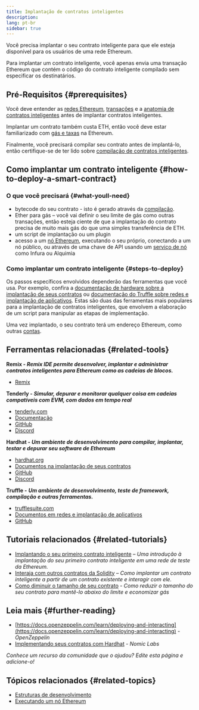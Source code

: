 ```yaml
---
title: Implantação de contratos inteligentes
description:
lang: pt-br
sidebar: true
---
```


Você precisa implantar o seu contrato inteligente para que ele esteja disponível para os usuários de uma rede Ethereum.

Para implantar um contrato inteligente, você apenas envia uma transação Ethereum que contém o código do contrato inteligente compilado sem especificar os destinatários.

## Pré-Requisitos {#prerequisites}

Você deve entender as [redes Ethereum](/developers/docs/networks/), [transações](/developers/docs/transactions/) e a [anatomia de contratos inteligentes](/developers/docs/smart-contracts/anatomy/) antes de implantar contratos inteligentes.

Implantar um contrato também custa ETH, então você deve estar familiarizado com [gás e taxas](/developers/docs/gas/) na Ethereum.

Finalmente, você precisará compilar seu contrato antes de implantá-lo, então certifique-se de ter lido sobre [compilação de contratos inteligentes](/developers/docs/smart-contracts/compiling/).

## Como implantar um contrato inteligente {#how-to-deploy-a-smart-contract}

### O que você precisará {#what-youll-need}

- bytecode do seu contrato - isto é gerado através da [compilação](/developers/docs/smart-contracts/compiling/).
- Ether para gás – você vai definir o seu limite de gás como outras transações, então esteja ciente de que a implantação do contrato precisa de muito mais gás do que uma simples transferência de ETH.
- um script de implantação ou um plugin
- acesso a um [nó Ethereum](/developers/docs/nodes-and-clients/), executando o seu próprio, conectando a um nó público, ou através de uma chave de API usando um [serviço de nó](/developers/docs/nodes-and-clients/nodes-as-a-service/) como Infura ou Alquimia

### Como implantar um contrato inteligente {#steps-to-deploy}

Os passos específicos envolvidos dependerão das ferramentas que você usa. Por exemplo, confira a [documentação de hardware sobre a implantação de seus contratos](https://hardhat.org/guides/deploying.html) ou [documentação do Truffle sobre redes e implantação de aplicativos](https://www.trufflesuite.com/docs/truffle/advanced/networks-and-app-deployment). Estas são duas das ferramentas mais populares para a implantação de contratos inteligentes, que envolvem a elaboração de um script para manipular as etapas de implementação.

Uma vez implantado, o seu contrato terá um endereço Ethereum, como outras [contas](/developers/docs/accounts/).

## Ferramentas relacionadas {#related-tools}

**Remix - _Remix IDE permite desenvolver, implantar e administrar contratos inteligentes para Ethereum como as cadeias de blocos._**

- [Remix](https://remix.ethereum.org)

**Tenderly - _Simular, depurar e monitorar qualquer coisa em cadeias compatíveis com EVM, com dados em tempo real_**

- [tenderly.com](https://tenderly.co/)
- [Documentação](https://docs.tenderly.co/)
- [GitHub](https://github.com/Tenderly)
- [Discord](https://discord.gg/eCWjuvt)

**Hardhat - _Um ambiente de desenvolvimento para compilar, implantar, testar e depurar seu software de Ethereum_**

- [hardhat.org](https://hardhat.org/getting-started/)
- [Documentos na implantação de seus contratos](https://hardhat.org/guides/deploying.html)
- [GitHub](https://github.com/nomiclabs/hardhat)
- [Discord](https://discord.com/invite/TETZs2KK4k)

**Truffle -** **_Um ambiente de desenvolvimento, teste de framework, compilação e outras ferramentas._**

- [trufflesuite.com](https://www.trufflesuite.com/)
- [Documentos em redes e implantação de aplicativos](https://www.trufflesuite.com/docs/truffle/advanced/networks-and-app-deployment)
- [GitHub](https://github.com/trufflesuite/truffle)

## Tutoriais relacionados {#related-tutorials}

- [Implantando o seu primeiro contrato inteligente](/developers/tutorials/deploying-your-first-smart-contract/) _– Uma introdução à implantação do seu primeiro contrato inteligente em uma rede de teste da Ethereum._
- [Interaja com outros contratos da Solidity](/developers/tutorials/interact-with-other-contracts-from-solidity/) _– Como implantar um contrato inteligente a partir de um contrato existente e interagir com ele._
- [Como diminuir o tamanho de seu contrato](/developers/tutorials/downsizing-contracts-to-fight-the-contract-size-limit/) _- Como reduzir o tamanho do seu contrato para mantê-lo abaixo do limite e economizar gás_

## Leia mais {#further-reading}

- [https://docs.openzeppelin.com/learn/deploying-and-interacting](https://docs.openzeppelin.com/learn/deploying-and-interacting) - _OpenZeppelin_
- [Implementando seus contratos com Hardhat](https://hardhat.org/guides/deploying.html) - _Nomic Labs_

_Conhece um recurso da comunidade que o ajudou? Edite esta página e adicione-o!_

## Tópicos relacionados {#related-topics}

- [Estruturas de desenvolvimento](/developers/docs/frameworks/)
- [Executando um nó Ethereum](/developers/docs/nodes-and-clients/run-a-node/)
